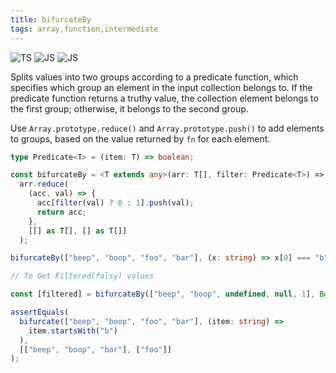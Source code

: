 ```yaml
---
title: bifurcateBy
tags: array,function,intermediate
---
```


![TS](https://img.shields.io/badge/supports-typescript-blue.svg?style=flat-square)
![JS](https://img.shields.io/badge/supports-javascript-yellow.svg?style=flat-square)
![JS](https://img.shields.io/badge/supports-deno-green.svg?style=flat-square)

Splits values into two groups according to a predicate function, which specifies which group an element in the input collection belongs to. If the predicate function returns a truthy value, the collection element belongs to the first group; otherwise, it belongs to the second group.

Use `Array.prototype.reduce()` and `Array.prototype.push()` to add elements to groups, based on the value returned by `fn` for each element.

```ts
type Predicate<T> = (item: T) => boolean;

const bifurcateBy = <T extends any>(arr: T[], filter: Predicate<T>) =>
  arr.reduce(
    (acc, val) => {
      acc[filter(val) ? 0 : 1].push(val);
      return acc;
    },
    [[] as T[], [] as T[]]
  );
```

```ts
bifurcateBy(["beep", "boop", "foo", "bar"], (x: string) => x[0] === "b"); // [ ['beep', 'boop', 'bar'], ['foo'] ]

// To Get Filtered(falsy) values

const [filtered] = bifurcateBy(["beep", "boop", undefined, null, 1], Boolean); // filtered == ["beep", "boop", 1]

assertEquals(
  bifurcate(["beep", "boop", "foo", "bar"], (item: string) =>
    item.startsWith("b")
  ),
  [["beep", "boop", "bar"], ["foo"]]
);
```
